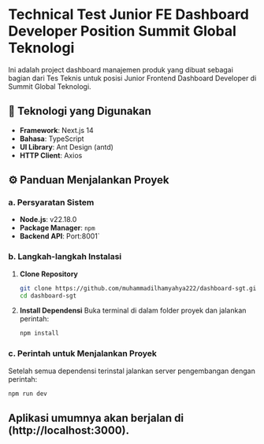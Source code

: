 # Technical Test Junior FE Dashboard Developer Position Summit Global Teknologi

Ini adalah project dashboard manajemen produk yang dibuat sebagai bagian dari Tes Teknis untuk posisi Junior Frontend Dashboard Developer di Summit Global Teknologi.

## 🚀 Teknologi yang Digunakan

-   **Framework**: Next.js 14
-   **Bahasa**: TypeScript
-   **UI Library**: Ant Design (antd)
-   **HTTP Client**: Axios

## ⚙️ Panduan Menjalankan Proyek

### a. Persyaratan Sistem

* **Node.js**: v22.18.0
* **Package Manager**: `npm`
* **Backend API**: Port:8001`

### b. Langkah-langkah Instalasi
1.  **Clone Repository**
    ```bash
    git clone https://github.com/muhammadilhamyahya222/dashboard-sgt.git
    cd dashboard-sgt
    ```

2.  **Install Dependensi**
    Buka terminal di dalam folder proyek dan jalankan perintah:
    ```bash
    npm install
    ```

### c. Perintah untuk Menjalankan Proyek
Setelah semua dependensi terinstal jalankan server pengembangan dengan perintah:
```bash
npm run dev
```

Aplikasi umumnya akan berjalan di (http://localhost:3000).
---